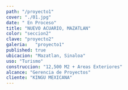 ```yaml
---
path: "/proyecto1"
cover: "./01.jpg"
date: " En Proceso"
title: "NUEVO ACUARIO, MAZATLAN"
color: "seccion2"  
clave: "proyecto2"
galeria:   "proyecto1"
published: true
ubicacion: "Mazatlan, Sinaloa"
uso: "Turismo"
construccion: "12,500 M2 + Areas Exteriores"
alcance: "Gerencia de Proyectos"
cliente: "KINGU MEXICANA"
---
```

  